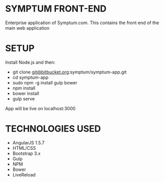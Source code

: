 # SYMPTUM FRONT-END
  Enterprise application of Symptum.com.
  This contains the front end of the main web application

# SETUP

Install Node.js and then:

- git clone git@bitbucket.org:symptum/symptum-app.git
- cd symptum-app
- sudo npm -g install gulp bower
- npm install
- bower install
- gulp serve

App will be live on localhost:3000

# TECHNOLOGIES USED

- AngularJS 1.5.7
- HTML/CSS
- Bootstrap 3.x
- Gulp
- NPM
- Bower
- LiveReload
